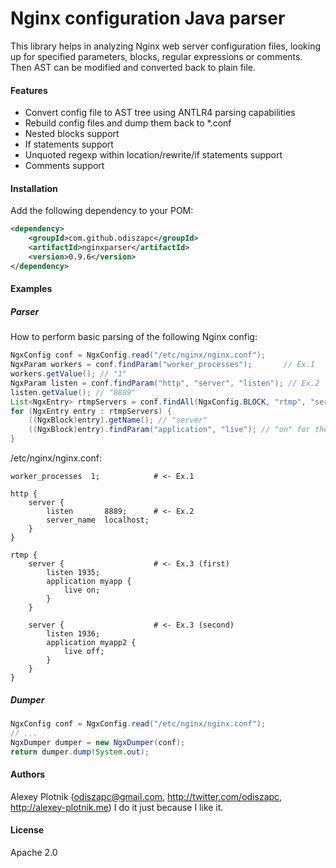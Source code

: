 # Nginx configuration Java parser

This library helps in analyzing Nginx web server configuration files, looking up for specified parameters, blocks, regular expressions or comments. Then AST can be modified and converted back to plain file.

#### Features
- Convert config file to AST tree using ANTLR4 parsing capabilities
- Rebuild config files and dump them back to *.conf
- Nested blocks support
- If statements support
- Unquoted regexp within location/rewrite/if statements support
- Comments support

#### Installation
Add the following dependency to your POM:
```xml
<dependency>
    <groupId>com.github.odiszapc</groupId>
    <artifactId>nginxparser</artifactId>
    <version>0.9.6</version>
</dependency>
```

#### Examples
##### Parser

How to perform basic parsing of the following Nginx config:
```java
NgxConfig conf = NgxConfig.read("/etc/nginx/nginx.conf");
NgxParam workers = conf.findParam("worker_processes");       // Ex.1
workers.getValue(); // "1"
NgxParam listen = conf.findParam("http", "server", "listen"); // Ex.2
listen.getValue(); // "8889"
List<NgxEntry> rtmpServers = conf.findAll(NgxConfig.BLOCK, "rtmp", "server"); // Ex.3
for (NgxEntry entry : rtmpServers) {
    ((NgxBlock)entry).getName(); // "server"
    ((NgxBlock)entry).findParam("application", "live"); // "on" for the first iter, "off" for the second one
}
```

/etc/nginx/nginx.conf:
```
worker_processes  1;            # <- Ex.1

http {
    server {
        listen       8889;      # <- Ex.2
        server_name  localhost;
    }
}

rtmp {
    server {                    # <- Ex.3 (first)
        listen 1935;
        application myapp {
            live on;
        }
    }

    server {                    # <- Ex.3 (second)
        listen 1936;
        application myapp2 {
            live off;
        }
    }
}
```

##### Dumper

```java
NgxConfig conf = NgxConfig.read("/etc/nginx/nginx.conf");
// ...
NgxDumper dumper = new NgxDumper(conf);
return dumper.dump(System.out);
```

#### Authors
Alexey Plotnik (odiszapc@gmail.com, http://twitter.com/odiszapc, http://alexey-plotnik.me) I do it just because I like it.



#### License
Apache 2.0
